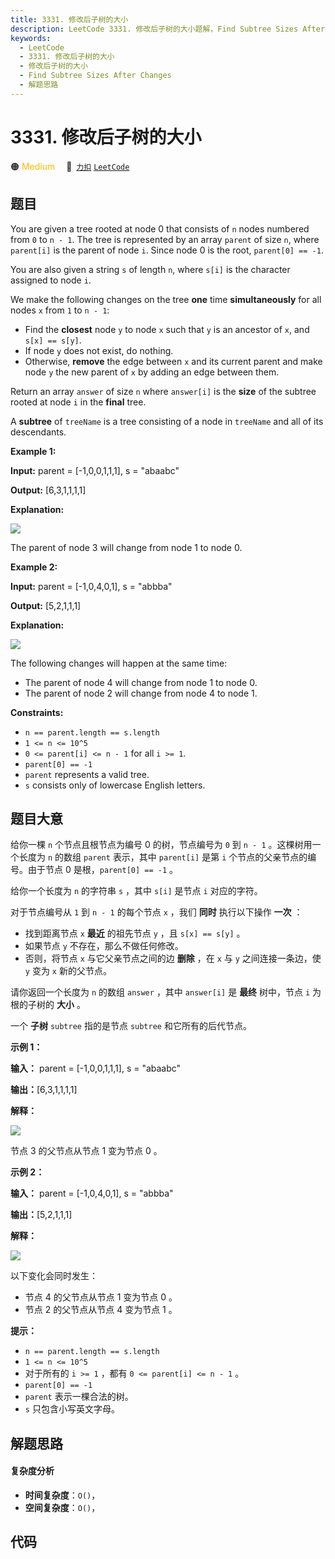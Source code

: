 ```yaml
---
title: 3331. 修改后子树的大小
description: LeetCode 3331. 修改后子树的大小题解，Find Subtree Sizes After Changes，包含解题思路、复杂度分析以及完整的 JavaScript 代码实现。
keywords:
  - LeetCode
  - 3331. 修改后子树的大小
  - 修改后子树的大小
  - Find Subtree Sizes After Changes
  - 解题思路
---
```


# 3331. 修改后子树的大小

🟠 <font color=#ffb800>Medium</font>&emsp; 🔗&ensp;[`力扣`](https://leetcode.cn/problems/find-subtree-sizes-after-changes) [`LeetCode`](https://leetcode.com/problems/find-subtree-sizes-after-changes)

## 题目

You are given a tree rooted at node 0 that consists of `n` nodes numbered from
`0` to `n - 1`. The tree is represented by an array `parent` of size `n`,
where `parent[i]` is the parent of node `i`. Since node 0 is the root,
`parent[0] == -1`.

You are also given a string `s` of length `n`, where `s[i]` is the character
assigned to node `i`.

We make the following changes on the tree **one** time **simultaneously** for
all nodes `x` from `1` to `n - 1`:

  * Find the **closest** node `y` to node `x` such that `y` is an ancestor of `x`, and `s[x] == s[y]`.
  * If node `y` does not exist, do nothing.
  * Otherwise, **remove** the edge between `x` and its current parent and make node `y` the new parent of `x` by adding an edge between them.

Return an array `answer` of size `n` where `answer[i]` is the **size** of the
subtree rooted at node `i` in the **final** tree.

A **subtree** of `treeName` is a tree consisting of a node in `treeName` and
all of its descendants.



**Example 1:**

**Input:** parent = [-1,0,0,1,1,1], s = "abaabc"

**Output:** [6,3,1,1,1,1]

**Explanation:**

![](https://assets.leetcode.com/uploads/2024/08/15/graphex1drawio.png)

The parent of node 3 will change from node 1 to node 0.

**Example 2:**

**Input:** parent = [-1,0,4,0,1], s = "abbba"

**Output:** [5,2,1,1,1]

**Explanation:**

![](https://assets.leetcode.com/uploads/2024/08/20/exgraph2drawio.png)

The following changes will happen at the same time:

  * The parent of node 4 will change from node 1 to node 0.
  * The parent of node 2 will change from node 4 to node 1.



**Constraints:**

  * `n == parent.length == s.length`
  * `1 <= n <= 10^5`
  * `0 <= parent[i] <= n - 1` for all `i >= 1`.
  * `parent[0] == -1`
  * `parent` represents a valid tree.
  * `s` consists only of lowercase English letters.


## 题目大意

给你一棵 `n` 个节点且根节点为编号 0 的树，节点编号为 `0` 到 `n - 1` 。这棵树用一个长度为 `n` 的数组 `parent` 表示，其中
`parent[i]` 是第 `i` 个节点的父亲节点的编号。由于节点 0 是根，`parent[0] == -1` 。

给你一个长度为 `n` 的字符串 `s` ，其中 `s[i]` 是节点 `i` 对应的字符。

对于节点编号从 `1` 到 `n - 1` 的每个节点 `x` ，我们 **同时** 执行以下操作 **一次**  ：

  * 找到距离节点 `x` **最近**  的祖先节点 `y` ，且 `s[x] == s[y]` 。
  * 如果节点 `y` 不存在，那么不做任何修改。
  * 否则，将节点 `x` 与它父亲节点之间的边 **删除**  ，在 `x` 与 `y` 之间连接一条边，使 `y` 变为 `x` 新的父节点。

请你返回一个长度为 `n` 的数组 `answer` ，其中 `answer[i]` 是 **最终**  树中，节点 `i` 为根的子树的 **大小**
。

一个 **子树**  `subtree` 指的是节点 `subtree` 和它所有的后代节点。



**示例 1：**

**输入：** parent = [-1,0,0,1,1,1], s = "abaabc"

**输出：**[6,3,1,1,1,1]

**解释：**

![](https://assets.leetcode.com/uploads/2024/08/15/graphex1drawio.png)

节点 3 的父节点从节点 1 变为节点 0 。

**示例 2：**

**输入：** parent = [-1,0,4,0,1], s = "abbba"

**输出：**[5,2,1,1,1]

**解释：**

![](https://assets.leetcode.com/uploads/2024/08/20/exgraph2drawio.png)

以下变化会同时发生：

  * 节点 4 的父节点从节点 1 变为节点 0 。
  * 节点 2 的父节点从节点 4 变为节点 1 。



**提示：**

  * `n == parent.length == s.length`
  * `1 <= n <= 10^5`
  * 对于所有的 `i >= 1` ，都有 `0 <= parent[i] <= n - 1` 。
  * `parent[0] == -1`
  * `parent` 表示一棵合法的树。
  * `s` 只包含小写英文字母。


## 解题思路

#### 复杂度分析

- **时间复杂度**：`O()`，
- **空间复杂度**：`O()`，

## 代码

```javascript

```